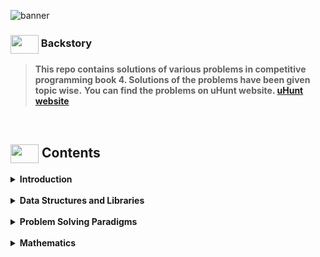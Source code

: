 ![banner](https://cdn.dribbble.com/users/2493316/screenshots/14030448/media/8b87a18633c28586e4a315bcdaab031b.gif)

### <img src = "https://cdn.dribbble.com/users/1138721/screenshots/10809828/media/478d32b2e65c8c3194b7f2154e179231.gif" align = "center" width = "45px" height = "30px"> Backstory

>**This repo contains solutions of various problems in competitive programming book 4. Solutions of the problems have been given topic wise.**
**You can find the problems on uHunt website. [uHunt website](https://uhunt.onlinejudge.org/)**

<br>

## <img src = "https://cdn.dribbble.com/users/1299339/screenshots/3079111/presentation_d.gif" align = "center" width = "45px" height = "30px"> Contents


<details>
<summary> 
<b>Introduction</b>
</summary>

<details>
<summary> 
Getting Started The Easy Problems
</summary>

1. [UVa 11172](https://github.com/khalid586/Competitive-Programming-Book-4/blob/main/1.Introduction/Getting%20Started%20The%20Easy%20Problems/Super%20Easy/UVa%2011172.cpp)
1. [UVa 11727](https://github.com/khalid586/Competitive-Programming-Book-4/blob/main/1.Introduction/Getting%20Started%20The%20Easy%20Problems/Super%20Easy/UVa%2011727.cpp)

</details>
</details> <br>

<details>
<summary> 
<b>Data Structures and Libraries</b>
</summary>

1. [Uva 10038](https://github.com/khalid586/Competitive-Programming-Book-4/blob/main/2.Data%20Structures%20and%20Libraries/1D%20Array%20Manipulation/Uva%2010038.cpp)

</details> <br>

</details>
<details>
<summary> 
<b> Problem Solving Paradigms</b>
</summary>

<details><summary>Iterative (Three or More Nested Loops, Easier)</summary>

1. [Iterative (Three or More Nested Loops, Easier)](https://github.com/khalid586/Competitive-Programming-Book-4/tree/main/3.%20Problem%20Solving%20Paradigms/Iterative%20(Three%20or%20More%20Nested%20Loops%2C%20Easier))
</details>

<details><summary>Iterative (Two Nested Loops)</summary>

1. [UVa 1260 - Sales](https://github.com/khalid586/Competitive-Programming-Book-4/blob/main/3.%20Problem%20Solving%20Paradigms/Iterative%20(Two%20Nested%20Loops)/UVa%201260%20-%20Sales.cpp)
</details>

<details><summary>Max 1D Range Sum</summary>

1. [UVa 10684 - The jackpot](https://github.com/khalid586/Competitive-Programming-Book-4/blob/main/3.%20Problem%20Solving%20Paradigms/Max%201D%20Range%20Sum/UVa%2010684%20-%20The%20jackpot.cpp)
</details>

</details> <br>


<details>
<summary> 
<b>Mathematics</b>
</summary>
<details><summary>Number Theory</summary>

1. [UVa 10394](https://github.com/khalid586/Competitive-Programming-Book-4/blob/main/5.Mathematics/Number%20Theory/Prime%20Numbers/UVa%2010394.cpp)
</details>

</details> <br>
